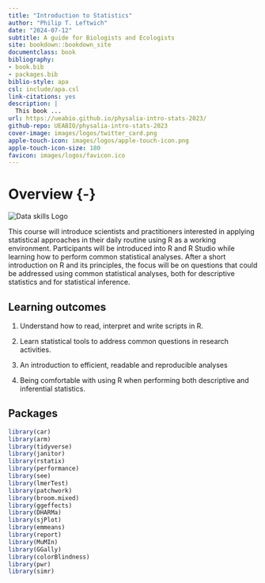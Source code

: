 ```yaml
--- 
title: "Introduction to Statistics"
author: "Philip T. Leftwich"
date: "2024-07-12"
subtitle: A guide for Biologists and Ecologists
site: bookdown::bookdown_site
documentclass: book
bibliography:
- book.bib
- packages.bib
biblio-style: apa
csl: include/apa.csl
link-citations: yes
description: |
  This book ...
url: https://ueabio.github.io/physalia-intro-stats-2023/
github-repo: UEABIO/physalia-intro-stats-2023
cover-image: images/logos/twitter_card.png
apple-touch-icon: images/logos/apple-touch-icon.png
apple-touch-icon-size: 180
favicon: images/logos/favicon.ico
---
```







# Overview {-}




<div class="small_right"><img src="images/logos/logo.png" 
     alt="Data skills Logo" /></div>


This course will introduce scientists and practitioners interested in applying statistical approaches in their daily routine using R as a working environment. Participants will be introduced into R and R Studio while learning how to perform common statistical analyses. After a short introduction on R and its principles, the focus will be on questions that could be addressed using common statistical analyses, both for descriptive statistics and for statistical inference.

## Learning outcomes

1. Understand how to read, interpret and write scripts in R.

2. Learn statistical tools to address common questions in research activities.

3. An introduction to efficient, readable and reproducible analyses

4. Being comfortable with using R when performing both descriptive and inferential statistics.


## Packages


```r
library(car)
library(arm)
library(tidyverse)
library(janitor)
library(rstatix)
library(performance)
library(see)
library(lmerTest)
library(patchwork)
library(broom.mixed)
library(ggeffects)
library(DHARMa)
library(sjPlot)
library(emmeans)
library(report)
library(MuMIn)
library(GGally)
library(colorBlindness)
library(pwr)
library(simr)
```
